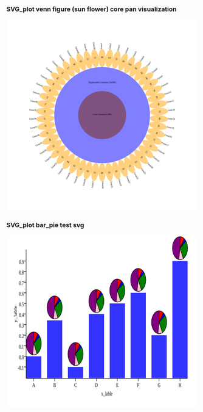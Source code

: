 ### SVG_plot venn figure (sun flower) core pan visualization


<div align=center><img src="https://github.com/wangpeng407/svg_plot/blob/master/venn/out.svg"/></div>


### SVG_plot bar_pie test svg
<div align=center><img src="https://github.com/wangpeng407/svg_plot/blob/master/bar_pie/bar.pie.svg" width="500" height="450"/></div>


